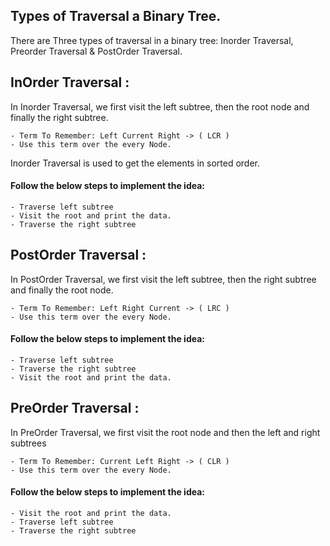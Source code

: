 ## Types of Traversal a Binary Tree.
There are Three types of traversal in a binary tree: Inorder Traversal, Preorder Traversal & PostOrder Traversal. 

## **InOrder Traversal :**
In Inorder Traversal, we first visit the left subtree, then the root node and finally the
right subtree.
```
- Term To Remember: Left Current Right -> ( LCR )
- Use this term over the every Node.
```
Inorder Traversal is used to get the elements in sorted order.

#### Follow the below steps to implement the idea:
```
- Traverse left subtree
- Visit the root and print the data.
- Traverse the right subtree
```
## **PostOrder Traversal :**
In PostOrder Traversal, we first visit the left subtree, then the right subtree and finally the
root node.
```
- Term To Remember: Left Right Current -> ( LRC )
- Use this term over the every Node.
```
#### Follow the below steps to implement the idea:
```
- Traverse left subtree
- Traverse the right subtree
- Visit the root and print the data.
```

## **PreOrder Traversal :**
In PreOrder Traversal, we first visit the root node and then the left and right subtrees
```
- Term To Remember: Current Left Right -> ( CLR )
- Use this term over the every Node.
```
#### Follow the below steps to implement the idea:
```
- Visit the root and print the data.
- Traverse left subtree
- Traverse the right subtree
```